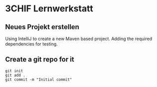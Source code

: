 
# 3CHIF Lernwerkstatt

## Neues Projekt erstellen

Using IntelliJ to create a new Maven based project.
Adding the required dependencies for testing.

## Create a git repo for it

```shell
git init
git add .
git commit -m "Initial commit"
```
